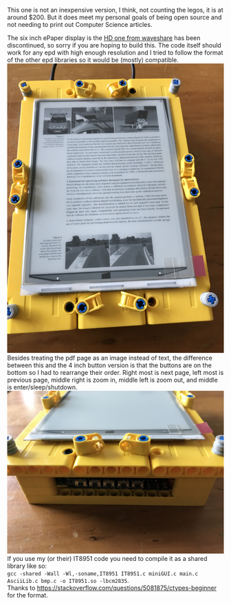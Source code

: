 This one is not an inexpensive version, I think, not counting the legos, it is at around $200.  But it does meet my personal goals of being open source and not needing to print out Computer Science articles.  

The six inch ePaper display is the [HD one from waveshare](https://www.waveshare.com/6inch-e-paper-hat.htm) has been discontinued, so sorry if you are hoping to build this.  The code itself should work for any epd with high enough resolution and I tried to follow the format of the other epd libraries so it would be (mostly) compatible.  
![](eReader_in_action.JPG)
Besides treating the pdf page as an image instead of text, the difference between this and the 4 inch button version is that the buttons are on the bottom so I had to rearrange their order.  Right most is next page, left most is previous page, middle right is zoom in, middle left is zoom out, and middle is enter/sleep/shutdown.  
![](eReader_buttons.JPG)
If you use my (or their) IT8951 code you need to compile it as a shared library like so:    
`gcc -shared -Wall -Wl,-soname,IT8951 IT8951.c miniGUI.c main.c AsciiLib.c bmp.c -o IT8951.so -lbcm2835`.    
Thanks to https://stackoverflow.com/questions/5081875/ctypes-beginner for the format.   
